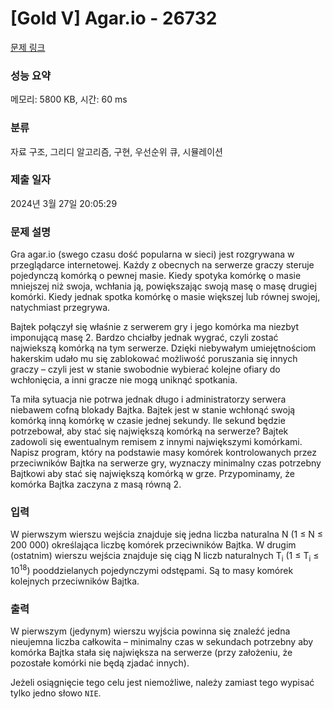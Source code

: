 # [Gold V] Agar.io - 26732 

[문제 링크](https://www.acmicpc.net/problem/26732) 

### 성능 요약

메모리: 5800 KB, 시간: 60 ms

### 분류

자료 구조, 그리디 알고리즘, 구현, 우선순위 큐, 시뮬레이션

### 제출 일자

2024년 3월 27일 20:05:29

### 문제 설명

<p>Gra agar.io (swego czasu dość popularna w sieci) jest rozgrywana w przeglądarce internetowej. Każdy z obecnych na serwerze graczy steruje pojedynczą komórką o pewnej masie. Kiedy spotyka komórkę o masie mniejszej niż swoja, wchłania ją, powiększając swoją masę o masę drugiej komórki. Kiedy jednak spotka komórkę o masie większej lub równej swojej, natychmiast przegrywa.</p>

<p>Bajtek połączył się właśnie z serwerem gry i jego komórka ma niezbyt imponującą masę 2. Bardzo chciałby jednak wygrać, czyli zostać najwiekszą komórką na tym serwerze. Dzięki niebywałym umiejętnościom hakerskim udało mu się zablokować możliwość poruszania się innych graczy – czyli jest w stanie swobodnie wybierać kolejne ofiary do wchłonięcia, a inni gracze nie mogą uniknąć spotkania.</p>

<p>Ta miła sytuacja nie potrwa jednak długo i administratorzy serwera niebawem cofną blokady Bajtka. Bajtek jest w stanie wchłonąć swoją komórką inną komórkę w czasie jednej sekundy. Ile sekund będzie potrzebował, aby stać się największą komórką na serwerze? Bajtek zadowoli się ewentualnym remisem z innymi największymi komórkami. Napisz program, który na podstawie masy komórek kontrolowanych przez przeciwników Bajtka na serwerze gry, wyznaczy minimalny czas potrzebny Bajtkowi aby stać się największą komórką w grze. Przypominamy, że komórka Bajtka zaczyna z masą równą 2.</p>

### 입력 

 <p>W pierwszym wierszu wejścia znajduje się jedna liczba naturalna N (1 ≤ N ≤ 200 000) określająca liczbę komórek przeciwników Bajtka. W drugim (ostatnim) wierszu wejścia znajduje się ciąg N liczb naturalnych T<sub>i</sub> (1 ≤ T<sub>i</sub> ≤ 10<sup>18</sup>) pooddzielanych pojedynczymi odstępami. Są to masy komórek kolejnych przeciwników Bajtka.</p>

### 출력 

 <p>W pierwszym (jedynym) wierszu wyjścia powinna się znaleźć jedna nieujemna liczba całkowita – minimalny czas w sekundach potrzebny aby komórka Bajtka stała się największa na serwerze (przy założeniu, że pozostałe komórki nie będą zjadać innych).</p>

<p>Jeżeli osiągnięcie tego celu jest niemożliwe, należy zamiast tego wypisać tylko jedno słowo <code>NIE</code>.</p>

